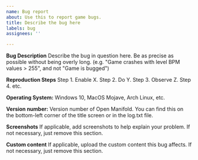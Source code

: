 ```yaml
---
name: Bug report
about: Use this to report game bugs.
title: Describe the bug here
labels: bug
assignees: ''

---
```


**Bug Description**
Describe the bug in question here. Be as precise as possible without being overly long. (e.g. "Game crashes with level BPM values > 255", and not "Game is bugged")

**Reproduction Steps**
Step 1. Enable X.
Step 2. Do Y.
Step 3. Observe Z.
Step 4. etc.

**Operating System:** 
Windows 10, MacOS Mojave, Arch Linux, etc.

**Version number:** 
Version number of Open Manifold. You can find this on the bottom-left corner of the title screen or in the log.txt file.

**Screenshots**
If applicable, add screenshots to help explain your problem. If not necessary, just remove this section.

**Custom content**
If applicable, upload the custom content this bug affects. If not necessary, just remove this section.
